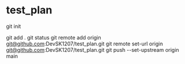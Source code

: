 # test_plan
git init



git add .
git status
git remote add origin git@github.com:DevSK1207/test_plan.git
git remote set-url origin git@github.com:DevSK1207/test_plan.git
git push --set-upstream origin main
